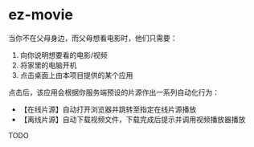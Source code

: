 # ez-movie

当你不在父母身边，而父母想看电影时，他们只需要：

1. 向你说明想要看的电影/视频
2. 将家里的电脑开机
3. 点击桌面上由本项目提供的某个应用

点击后，该应用会根据你服务端预设的片源作出一系列自动化行为：
- 【在线片源】自动打开浏览器并跳转至指定在线片源播放
- 【离线片源】自动下载视频文件，下载完成后提示并调用视频播放器播放

TODO